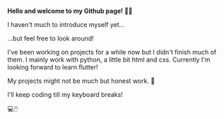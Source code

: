 **Hello and welcome to my Github page! 👋✨**

I haven't much to introduce myself yet...

...but feel free to look around!

I've been working on projects for a while now but I didn't finish much of them.
I mainly work with python, a little bit html and css. Currently I'm looking forward to learn flutter!

My projects might not be much but honest work. 💪

I'll keep coding till my keyboard breaks!

💻🖱️
